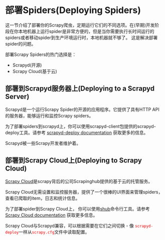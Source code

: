 # 部署Spiders(Deploying Spiders) #

这一节介绍了部署你的Scrapy爬虫，定期运行它们的不同选项。在(早期)开发阶段在你本地机器上运行spider是非常方便的，但是当你需要执行长时间运行的spiders或者移动spider到生产环境运行时，本地机器就不够了。
这是解决部署spider的问题。

部署Scrapy Spiders的热门选择是：

  - Scrapyd(开源)
  - Scrapy Cloud(基于云)

## 部署到Scrapyd服务器上(Deploying to a Scrapyd Server) ##

Scrapyd是一个运行Scrapy Spider的开源的应用程序。它提供了具有HTTP API的服务器，能够运行和监控Scrapy spiders。

为了部署spiders到scrapyd上，你可以使用scrapyd-client包提供的scrapyd-deploy工具。请参考 [scrapyd-deploy documentation](https://scrapyd.readthedocs.io/en/latest/deploy.html) 获取更多的信息。

Scrapyd被一些Scrapy开发者维护着。

## 部署到Scrapy Cloud上(Deploying to Scrapy Cloud) ##

[Scrapy Cloud](https://scrapinghub.com/scrapy-cloud?_ga=2.149222832.723751010.1547428575-445645531.1543541242)是scrapy背后的公司Scrapinghub提供的基于云的托管服务。

Scrapy Cloud无需设置和监控服务器，提供了一个很棒的UI界面来管理spiders，查看已爬取的item，日志和统计信息。

为了部署spider到Scrapy Cloud上， 你可以使用[shub](https://doc.scrapinghub.com/shub.html?_ga=2.138139318.723751010.1547428575-445645531.1543541242)命令行工具。请参考 [Scrapy Cloud documentation](https://doc.scrapinghub.com/scrapy-cloud.html?_ga=2.242481156.723751010.1547428575-445645531.1543541242) 获取更多信息。

Scrapy Cloud与Scrapyd兼容，可以根据需要在它们之间切换 - 像 <font color=red>`scrapyd-deploy`</font>一样从<font color=red>`scrapy.cfg`</font>文件中读取配置。